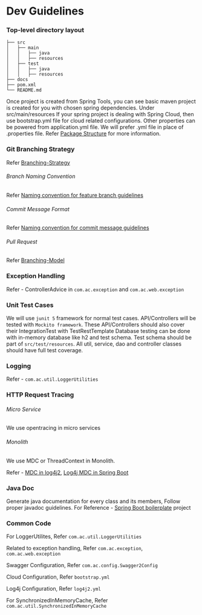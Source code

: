 # Dev Guidelines

### Top-level directory layout

    ├── src
    │   ├── main
    │   │   ├── java
    │   │   ├── resources
    │   ├── test
    │   │   ├── java
    │   │   ├── resources
    ├── docs
    ├── pom.xml
    └── README.md

Once project is created from Spring Tools, you can see basic maven project is created for you with chosen spring dependencies. 
Under src/main/resources If your spring project is dealing with Spring Cloud, then use bootstrap.yml file for cloud related configurations. Other properties can be powered from application.yml file.
We will prefer .yml file in place of .properties file.
Refer [Package Structure](https://docs.google.com/document/d/1pc0mhAToil6K3kmknUdrpfayNYGkRwvrTzx1lElYP08/edit#) for more information.

### Git Branching Strategy

Refer [Branching-Strategy](https://docs.google.com/document/d/1zMBsAFxcE93J0lr98zwoV5Cy89-2u5xigpR_eG1Ugns/edit#heading=h.5x0d5h95i329)

###### Branch Naming Convention

Refer [Naming convention for feature branch guidelines](https://docs.google.com/document/d/1zMBsAFxcE93J0lr98zwoV5Cy89-2u5xigpR_eG1Ugns/edit#heading=h.awhel6pw88o3)

###### Commit Message Format

Refer [Naming convention for commit message guidelines](https://docs.google.com/document/d/1zMBsAFxcE93J0lr98zwoV5Cy89-2u5xigpR_eG1Ugns/edit#heading=h.aggiqwqdmqn5)

###### Pull Request

Refer [Branching-Model](https://docs.google.com/document/d/1zMBsAFxcE93J0lr98zwoV5Cy89-2u5xigpR_eG1Ugns/edit#heading=h.5x0d5h95i329)

### Exception Handling

Refer - ControllerAdvice in `com.ac.exception` and `com.ac.web.exception`
	
### Unit Test Cases

We will use `junit 5` framework for normal test cases.
API/Controllers will be tested with `Mockito framework`. These API/Controllers should also cover their IntegrationTest with TestRestTemplate
Database testing can be done with in-memory database like h2 and test schema.
Test schema should be part of `src/test/resources`.
All util, service, dao and controller classes should have full test coverage.

### Logging

Refer - `com.ac.util.LoggerUtilities`

### HTTP Request Tracing
###### Micro Service
We use opentracing in micro services

###### Monolith
We use MDC or ThreadContext in Monolith.

Refer - [MDC in log4j2](https://www.baeldung.com/mdc-in-log4j-2-logback), [Log4j MDC in Spring Boot](https://medium.com/sipios/how-to-use-log4j-and-mdc-in-java-spring-boot-application-26b1a77f5c3e)
			
### Java Doc

Generate java documentation for every class and its members, Follow proper javadoc guidelines.
For Reference - [Spring Boot boilerplate](https://gitlab.com/crazy-app-starters/spring-boot) project
	
### Common Code

For LoggerUtilites, Refer `com.ac.util.LoggerUtilities`

Related to exception handling, Refer `com.ac.exception`, `com.ac.web.exception`

Swagger Configuration, Refer `com.ac.config.Swagger2Config`

Cloud Configuration, Refer `bootstrap.yml`

Log4j Configuration, Refer `log4j2.yml`

For SynchronizedInMemoryCache, Refer `com.ac.util.SynchronizedInMemoryCache`
